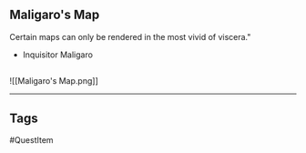 ## Maligaro's Map
Certain maps can only be rendered in the most vivid of viscera."
 - Inquisitor Maligaro
## 
![[Maligaro's Map.png]]

---
## Tags
#QuestItem
